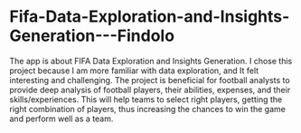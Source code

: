 # Fifa-Data-Exploration-and-Insights-Generation---Findolo
The app is about FIFA Data Exploration and Insights Generation.
I chose this project because I am more familiar with data exploration, and It felt interesting and challenging.
The project is beneficial for football analysts to provide deep analysis of football players, their abilities, expenses, and their skills/experiences.
This will help teams to select right players, getting the right combination of players, thus increasing the chances to win the game and perform well as a team.
